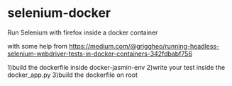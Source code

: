 # selenium-docker
Run Selenium with firefox inside a docker container

with some help from https://medium.com/@griggheo/running-headless-selenium-webdriver-tests-in-docker-containers-342fdbabf756

1)build the dockerfile inside docker-jasmin-env
2)write your test inside the docker_app.py
3)build the dockerfile on root
